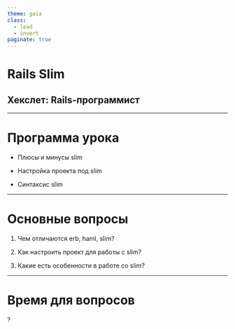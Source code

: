 ```yaml
---
theme: gaia
class:
  - lead
  - invert
paginate: true
---
```


# Rails Slim
## Хекслет: Rails-программист

---

# Программа урока

- Плюсы и минусы slim

- Настройка проекта под slim

- Синтаксис slim

---

# Основные вопросы

1. Чем отличаются erb, haml, slim?

2. Как настроить проект для работы с slim?

3. Какие есть особенности в работе со slim?

---

# Время для вопросов

?
